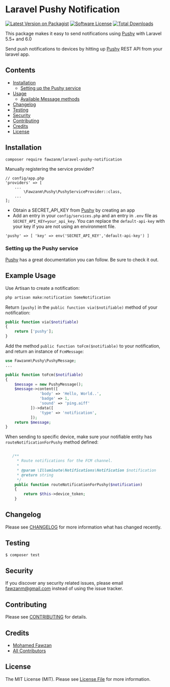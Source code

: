 # Laravel Pushy Notification

[![Latest Version on Packagist](https://img.shields.io/packagist/v/laravel-notification-channels/:package_name.svg?style=flat-square)](https://packagist.org/packages/fawzanm/laravel-pushy-notification)
[![Software License](https://img.shields.io/badge/license-MIT-brightgreen.svg?style=flat-square)](LICENSE.md)
[![Total Downloads](https://img.shields.io/packagist/dt/laravel-notification-channels/:package_name.svg?style=flat-square)](https://packagist.org/packages/fawzanm/laravel-pushy-notification)

This package makes it easy to send notifications using [Pushy](https://pushy.me/docs/) with Laravel 5.5+ and 6.0

Send push notifications to devices by hitting up [Pushy](https://pushy.me/docs/) REST API from your laravel app.


## Contents

- [Installation](#installation)
	- [Setting up the Pushy service](#setting-up-the-Pushy-service)
- [Usage](#usage)
	- [Available Message methods](#available-message-methods)
- [Changelog](#changelog)
- [Testing](#testing)
- [Security](#security)
- [Contributing](#contributing)
- [Credits](#credits)
- [License](#license)


## Installation
```
composer require fawzanm/laravel-pushy-notification
```

Manually registering the service provider?
```
// config/app.php
'providers' => [
    ...
        \Fawzanm\Pushy\PushyServiceProvider::class,
    ...
];
```

* Obtain a SECRET_API_KEY from [Pushy](https://pushy.me/docs/) by creating an app
* Add an entry in your `config/services.php` and an entry in `.env` file as `SECRET_API_KEY=your_api_key`. You can replace the `default-api-key` with your key if you are not using an environment file. 
 
 ```
'pushy' => [ 'key' => env('SECRET_API_KEY','default-api-key') ]
````


### Setting up the Pushy service

[Pushy](https://pushy.me/docs/) has a great documentation you can follow. Be sure to check it out. 
## Example Usage

Use Artisan to create a notification:

```bash
php artisan make:notification SomeNotification
```

Return `[pushy]` in the `public function via($notifiable)` method of your notification:

```php
public function via($notifiable)
{
    return ['pushy'];
}
```

Add the method `public function toFcm($notifiable)` to your notification, and return an instance of `FcmMessage`: 

```php
use Fawzanm\Pushy\PushyMessage;
...

public function toFcm($notifiable) 
{
    $message = new PushyMessage();
    $message->content([
               'body' => 'Hello, World..',
               'badge' => 1,
               'sound' => 'ping.aiff'
           ])->data([
               'type' => 'notification',
           ]);
    return $message;
}
```

When sending to specific device, make sure your notifiable entity has `routeNotificationForPushy` method defined:
```php

   /**
     * Route notifications for the FCM channel.
     *
     * @param \Illuminate\Notifications\Notification $notification
     * @return string
     */
    public function routeNotificationForPushy($notification)
    {
        return $this->device_token;
    }
```


## Changelog

Please see [CHANGELOG](CHANGELOG.md) for more information what has changed recently.

## Testing

``` bash
$ composer test
```

## Security

If you discover any security related issues, please email fawzanm@gmail.com instead of using the issue tracker.

## Contributing

Please see [CONTRIBUTING](CONTRIBUTING.md) for details.

## Credits

- [Mohamed Fawzan](https://github.com/:author_username)
- [All Contributors](../../contributors)

## License

The MIT License (MIT). Please see [License File](LICENSE.md) for more information.

